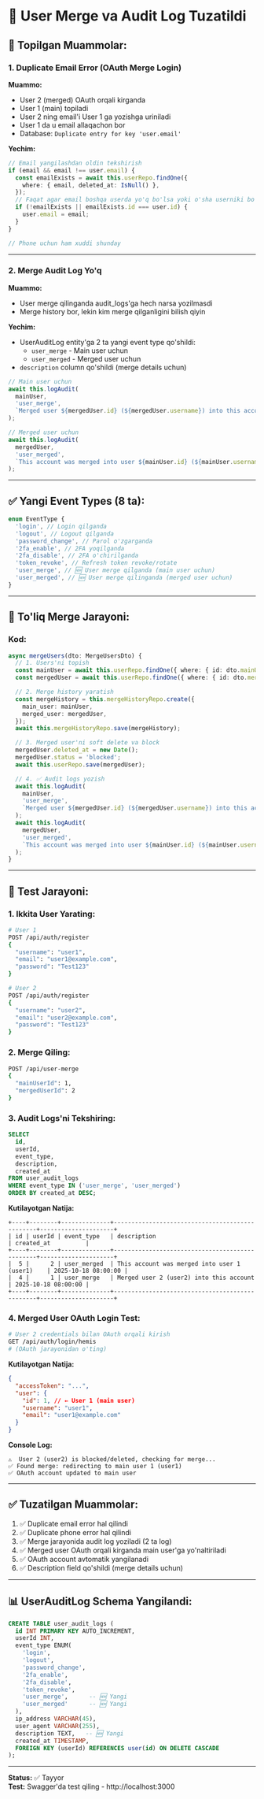 # 🔧 User Merge va Audit Log Tuzatildi

## 🐛 Topilgan Muammolar:

### 1. **Duplicate Email Error (OAuth Merge Login)**

**Muammo:**

- User 2 (merged) OAuth orqali kirganda
- User 1 (main) topiladi
- User 2 ning email'i User 1 ga yozishga uriniladi
- User 1 da u email allaqachon bor
- Database: `Duplicate entry for key 'user.email'`

**Yechim:**

```typescript
// Email yangilashdan oldin tekshirish
if (email && email !== user.email) {
  const emailExists = await this.userRepo.findOne({
    where: { email, deleted_at: IsNull() },
  });
  // Faqat agar email boshqa userda yo'q bo'lsa yoki o'sha userniki bo'lsa
  if (!emailExists || emailExists.id === user.id) {
    user.email = email;
  }
}

// Phone uchun ham xuddi shunday
```

---

### 2. **Merge Audit Log Yo'q**

**Muammo:**

- User merge qilinganda audit_logs'ga hech narsa yozilmasdi
- Merge history bor, lekin kim merge qilganligini bilish qiyin

**Yechim:**

- UserAuditLog entity'ga 2 ta yangi event type qo'shildi:
  - `user_merge` - Main user uchun
  - `user_merged` - Merged user uchun
- `description` column qo'shildi (merge details uchun)

```typescript
// Main user uchun
await this.logAudit(
  mainUser,
  'user_merge',
  `Merged user ${mergedUser.id} (${mergedUser.username}) into this account`,
);

// Merged user uchun
await this.logAudit(
  mergedUser,
  'user_merged',
  `This account was merged into user ${mainUser.id} (${mainUser.username})`,
);
```

---

## ✅ Yangi Event Types (8 ta):

```typescript
enum EventType {
  'login', // Login qilganda
  'logout', // Logout qilganda
  'password_change', // Parol o'zgarganda
  '2fa_enable', // 2FA yoqilganda
  '2fa_disable', // 2FA o'chirilganda
  'token_revoke', // Refresh token revoke/rotate
  'user_merge', // 🆕 User merge qilganda (main user uchun)
  'user_merged', // 🆕 User merge qilinganda (merged user uchun)
}
```

---

## 🔄 To'liq Merge Jarayoni:

### Kod:

```typescript
async mergeUsers(dto: MergeUsersDto) {
  // 1. Users'ni topish
  const mainUser = await this.userRepo.findOne({ where: { id: dto.mainUserId } });
  const mergedUser = await this.userRepo.findOne({ where: { id: dto.mergedUserId } });

  // 2. Merge history yaratish
  const mergeHistory = this.mergeHistoryRepo.create({
    main_user: mainUser,
    merged_user: mergedUser,
  });
  await this.mergeHistoryRepo.save(mergeHistory);

  // 3. Merged user'ni soft delete va block
  mergedUser.deleted_at = new Date();
  mergedUser.status = 'blocked';
  await this.userRepo.save(mergedUser);

  // 4. ✅ Audit logs yozish
  await this.logAudit(
    mainUser,
    'user_merge',
    `Merged user ${mergedUser.id} (${mergedUser.username}) into this account`,
  );
  await this.logAudit(
    mergedUser,
    'user_merged',
    `This account was merged into user ${mainUser.id} (${mainUser.username})`,
  );
}
```

---

## 🧪 Test Jarayoni:

### 1. Ikkita User Yarating:

```bash
# User 1
POST /api/auth/register
{
  "username": "user1",
  "email": "user1@example.com",
  "password": "Test123"
}

# User 2
POST /api/auth/register
{
  "username": "user2",
  "email": "user2@example.com",
  "password": "Test123"
}
```

### 2. Merge Qiling:

```bash
POST /api/user-merge
{
  "mainUserId": 1,
  "mergedUserId": 2
}
```

### 3. Audit Logs'ni Tekshiring:

```sql
SELECT
  id,
  userId,
  event_type,
  description,
  created_at
FROM user_audit_logs
WHERE event_type IN ('user_merge', 'user_merged')
ORDER BY created_at DESC;
```

**Kutilayotgan Natija:**

```
+----+--------+--------------+------------------------------------------------+---------------------+
| id | userId | event_type   | description                                    | created_at          |
+----+--------+--------------+------------------------------------------------+---------------------+
|  5 |      2 | user_merged  | This account was merged into user 1 (user1)    | 2025-10-18 08:00:00 |
|  4 |      1 | user_merge   | Merged user 2 (user2) into this account        | 2025-10-18 08:00:00 |
+----+--------+--------------+------------------------------------------------+---------------------+
```

### 4. Merged User OAuth Login Test:

```bash
# User 2 credentials bilan OAuth orqali kirish
GET /api/auth/login/hemis
# (OAuth jarayonidan o'ting)
```

**Kutilayotgan Natija:**

```json
{
  "accessToken": "...",
  "user": {
    "id": 1, // ← User 1 (main user)
    "username": "user1",
    "email": "user1@example.com"
  }
}
```

**Console Log:**

```
⚠️  User 2 (user2) is blocked/deleted, checking for merge...
✅ Found merge: redirecting to main user 1 (user1)
✅ OAuth account updated to main user
```

---

## ✅ Tuzatilgan Muammolar:

1. ✅ Duplicate email error hal qilindi
2. ✅ Duplicate phone error hal qilindi
3. ✅ Merge jarayonida audit log yoziladi (2 ta log)
4. ✅ Merged user OAuth orqali kirganda main user'ga yo'naltiriladi
5. ✅ OAuth account avtomatik yangilanadi
6. ✅ Description field qo'shildi (merge details uchun)

---

## 📊 UserAuditLog Schema Yangilandi:

```sql
CREATE TABLE user_audit_logs (
  id INT PRIMARY KEY AUTO_INCREMENT,
  userId INT,
  event_type ENUM(
    'login',
    'logout',
    'password_change',
    '2fa_enable',
    '2fa_disable',
    'token_revoke',
    'user_merge',      -- 🆕 Yangi
    'user_merged'      -- 🆕 Yangi
  ),
  ip_address VARCHAR(45),
  user_agent VARCHAR(255),
  description TEXT,   -- 🆕 Yangi
  created_at TIMESTAMP,
  FOREIGN KEY (userId) REFERENCES user(id) ON DELETE CASCADE
);
```

---

**Status:** ✅ Tayyor  
**Test:** Swagger'da test qiling - http://localhost:3000

